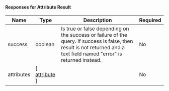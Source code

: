 <!-- markdownlint-disable MD041 -->
#### Responses for Attribute Result

| Name       | Type                                        | Description                                                                                                                                                             | Required |
|------------|---------------------------------------------|-------------------------------------------------------------------------------------------------------------------------------------------------------------------------|----------|
| success    | boolean                                     | Is true or false depending on the success or failure of the query. If success is false, then result is not returned and a text field named "error" is returned instead. | No       |
| attributes | [ [attribute](/restapi/models/#attribute) ] |                                                                                                                                                                         | No       |
